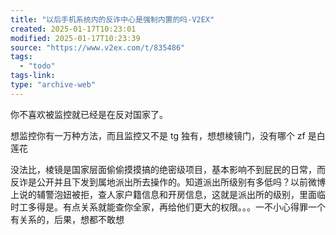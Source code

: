 ```yaml
---
title: "以后手机系统内的反诈中心是强制内置的吗-V2EX"
created: 2025-01-17T10:23:01
modified: 2025-01-17T10:23:39
source: "https://www.v2ex.com/t/835486"
tags:
  - "todo"
tags-link:
type: "archive-web"
---
```


你不喜欢被监控就已经是在反对国家了。

想监控你有一万种方法，而且监控又不是 tg 独有，想想棱镜门，没有哪个 zf 是白莲花

没法比，棱镜是国家层面偷偷摸摸搞的绝密级项目，基本影响不到屁民的日常，而反诈是公开并且下发到属地派出所去操作的。知道派出所级别有多低吗？以前微博上说的辅警泡妞被拒，查人家户籍信息和开房信息，这就是派出所的级别，里面临时工多得是。有点关系就能查你全家，再给他们更大的权限。。。一不小心得罪一个有关系的，后果，想都不敢想
